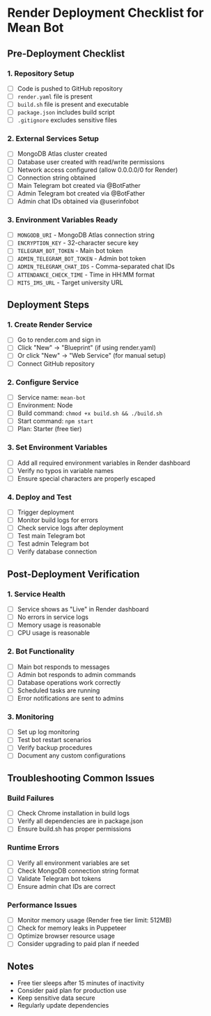 # Render Deployment Checklist for Mean Bot

## Pre-Deployment Checklist

### 1. Repository Setup
- [ ] Code is pushed to GitHub repository
- [ ] `render.yaml` file is present
- [ ] `build.sh` file is present and executable
- [ ] `package.json` includes build script
- [ ] `.gitignore` excludes sensitive files

### 2. External Services Setup
- [ ] MongoDB Atlas cluster created
- [ ] Database user created with read/write permissions
- [ ] Network access configured (allow 0.0.0.0/0 for Render)
- [ ] Connection string obtained
- [ ] Main Telegram bot created via @BotFather
- [ ] Admin Telegram bot created via @BotFather
- [ ] Admin chat IDs obtained via @userinfobot

### 3. Environment Variables Ready
- [ ] `MONGODB_URI` - MongoDB Atlas connection string
- [ ] `ENCRYPTION_KEY` - 32-character secure key
- [ ] `TELEGRAM_BOT_TOKEN` - Main bot token
- [ ] `ADMIN_TELEGRAM_BOT_TOKEN` - Admin bot token
- [ ] `ADMIN_TELEGRAM_CHAT_IDS` - Comma-separated chat IDs
- [ ] `ATTENDANCE_CHECK_TIME` - Time in HH:MM format
- [ ] `MITS_IMS_URL` - Target university URL

## Deployment Steps

### 1. Create Render Service
- [ ] Go to render.com and sign in
- [ ] Click "New" → "Blueprint" (if using render.yaml)
- [ ] Or click "New" → "Web Service" (for manual setup)
- [ ] Connect GitHub repository

### 2. Configure Service
- [ ] Service name: `mean-bot`
- [ ] Environment: Node
- [ ] Build command: `chmod +x build.sh && ./build.sh`
- [ ] Start command: `npm start`
- [ ] Plan: Starter (free tier)

### 3. Set Environment Variables
- [ ] Add all required environment variables in Render dashboard
- [ ] Verify no typos in variable names
- [ ] Ensure special characters are properly escaped

### 4. Deploy and Test
- [ ] Trigger deployment
- [ ] Monitor build logs for errors
- [ ] Check service logs after deployment
- [ ] Test main Telegram bot
- [ ] Test admin Telegram bot
- [ ] Verify database connection

## Post-Deployment Verification

### 1. Service Health
- [ ] Service shows as "Live" in Render dashboard
- [ ] No errors in service logs
- [ ] Memory usage is reasonable
- [ ] CPU usage is reasonable

### 2. Bot Functionality
- [ ] Main bot responds to messages
- [ ] Admin bot responds to admin commands
- [ ] Database operations work correctly
- [ ] Scheduled tasks are running
- [ ] Error notifications are sent to admins

### 3. Monitoring
- [ ] Set up log monitoring
- [ ] Test bot restart scenarios
- [ ] Verify backup procedures
- [ ] Document any custom configurations

## Troubleshooting Common Issues

### Build Failures
- [ ] Check Chrome installation in build logs
- [ ] Verify all dependencies are in package.json
- [ ] Ensure build.sh has proper permissions

### Runtime Errors
- [ ] Verify all environment variables are set
- [ ] Check MongoDB connection string format
- [ ] Validate Telegram bot tokens
- [ ] Ensure admin chat IDs are correct

### Performance Issues
- [ ] Monitor memory usage (Render free tier limit: 512MB)
- [ ] Check for memory leaks in Puppeteer
- [ ] Optimize browser resource usage
- [ ] Consider upgrading to paid plan if needed

## Notes
- Free tier sleeps after 15 minutes of inactivity
- Consider paid plan for production use
- Keep sensitive data secure
- Regularly update dependencies